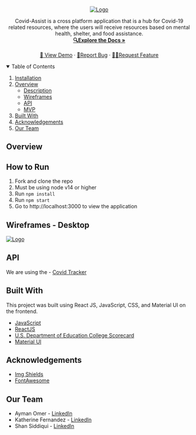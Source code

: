 <!-- PROJECT LOGO -->
<br />
<p align="center">
  <a href="https://github.com/aymanjebril2/covid-assist1">
    <img src="https://raw.githubusercontent.com/aymanjebril2/covid-assist1/master/client/src/images/banner.png" alt="Logo">
  </a>
  
  <p align="center">
    Covid-Assist is a cross platform application that is a hub for Covid-19 related resources, where the users will receive resources based on mental health, shelter, and food assistance.
    <br />
    <a href="https://github.com/aymanjebril2/covid-assist1"><strong>🔍Explore the Docs »</strong></a>
    <br />
    <br />
    <a href="">👀 View Demo</a>
    ·
    <a href="https://github.com/aymanjebril2/covid-assist1">🐛Report Bug</a>
    ·
    <a href="https://github.com/aymanjebril2/covid-assist1">✍🏽Request Feature</a>
  </p>
</p>

<!-- TABLE OF CONTENTS -->
<details open="open">
  <summary>Table of Contents</summary>
  <ol>
    <li>
      <a href="#installation">Installation</a>
      <li>
      <a href="#overview">Overview</a>
      <ul>
        <li><a href="#description">Description</a></li>
         <li><a href="#wireframes">Wireframes</a></li>
         <li><a href="#api">API</a></li>
         <li><a href="#mvp">MVP</a></li>
      </ul>
    </li>
    <li><a href="#built-with">Built With</a></li>
    <li><a href="#acknowledgements">Acknowledgements</a></li>
    <li><a href="#our-team">Our Team</a></li>
  </ol>
</details>

<!-- ABOUT THE PROJECT -->

## Overview

## How to Run

1. Fork and clone the repo
2. Must be using node v14 or higher
3. Run `npm install`
4. Run `npm start`
5. Go to http://localhost:3000 to view the application


 <a href="https://github.com/aymanjebril2/covid-assist1">
    <!-- <img src="" alt="Logo"> -->
  </a>
    
 <a href="https://github.com/aymanjebril2/covid-assist1">
    <!-- <img src="" alt="Logo"> -->
  </a>

## Wireframes - Desktop

<a href="https://github.com/aymanjebril2/covid-assist1">
    <img src="https://raw.githubusercontent.com/aymanjebril2/covid-assist1/master/client/src/images/desktop.png" alt="Logo">
  </a>

## API

We are using the - [Covid Tracker](https://github.com/RTICWDT/open-data-maker/blob/master/API.md)

 <!-- which gives the following information:

- All Institution-level data files for 1996-97 through 2018-19
- Most Recent Institution-Level Data
- Most Recent Data by Field of Study
- Field of study-level data files for the pooled 2014-15, 2015-16 award years through the pooled 2016-17, 2017
- Crosswalk files for 2000-01 through 2018-19 that link the Department’s OPEID with an IPEDS UNITID for each institution



<!-- BUILT WITH -->

## Built With

This project was built using React JS, JavaScript, CSS, and Material UI on the frontend.

- [JavaScript](https://javascript.com)
- [ReactJS](https://reactjs.org)
- [U.S. Department of Education College Scorecard](https://github.com/RTICWDT/open-data-maker/blob/master/API.md)
- [Material UI](https://material-ui.com/)

<!-- ACKNOWLEDGEMENTS -->

## Acknowledgements

- [Img Shields](https://shields.io)
- [FontAwesome](https://fontawesome.com/)

<!-- CONTACT -->

## Our Team

- Ayman Omer - [LinkedIn](https://www.linkedin.com/in/ayman-omer-b2429b1ab/)
- Katherine Fernandez - [LinkedIn](https://www.linkedin.com/in/katfernandez22/)
- Shan Siddiqui - [LinkedIn](https://www.linkedin.com/in/ssiddiqui007/)
